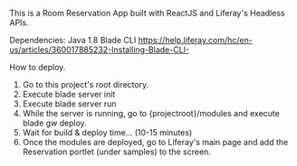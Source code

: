 This is a Room Reservation App built with ReactJS and Liferay's Headless APIs.

Dependencies:
Java 1.8
Blade CLI https://help.liferay.com/hc/en-us/articles/360017885232-Installing-Blade-CLI-

How to deploy.
1. Go to this project's root directory.
2. Execute blade server init
3. Execute blade server run
4. While the server is running, go to {projectroot}/modules and execute blade gw deploy.
5. Wait for build & deploy time... (10-15 minutes)
6. Once the modules are deployed, go to Liferay's main page and add the Reservation portlet (under samples) to the screen.
